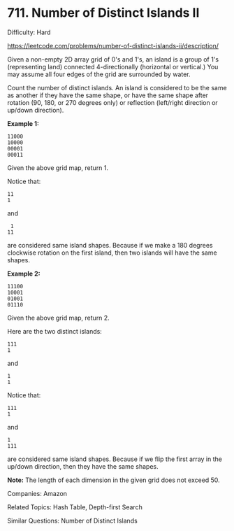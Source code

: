 # 711. Number of Distinct Islands II

Difficulty: Hard

https://leetcode.com/problems/number-of-distinct-islands-ii/description/

Given a non-empty 2D array grid of 0's and 1's, an island is a group of 1's (representing land) connected 4-directionally (horizontal or vertical.) You may assume all four edges of the grid are surrounded by water.

Count the number of distinct islands. An island is considered to be the same as another if they have the same shape, or have the same shape after rotation (90, 180, or 270 degrees only) or reflection (left/right direction or up/down direction).

**Example 1:**
```
11000
10000
00001
00011
```
Given the above grid map, return 1. 

Notice that:
```
11
1
```
and
```
 1
11
```
are considered same island shapes. Because if we make a 180 degrees clockwise rotation on the first island, then two islands will have the same shapes.

**Example 2:**
```
11100
10001
01001
01110
```
Given the above grid map, return 2.

Here are the two distinct islands:
```
111
1
```
and
```
1
1
```
Notice that:
```
111
1
```
and
```
1
111
```
are considered same island shapes. Because if we flip the first array in the up/down direction, then they have the same shapes.

**Note:** The length of each dimension in the given grid does not exceed 50.

Companies: Amazon

Related Topics: Hash Table, Depth-first Search

Similar Questions: Number of Distinct Islands
